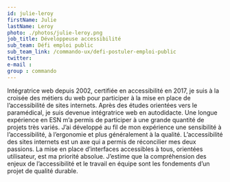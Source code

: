 ```yaml
---
id: julie-leroy
firstName: Julie
lastName: Leroy
photo: ./photos/julie-leroy.png
job_title: Développeuse accessibilité
sub_team: Défi emploi public
sub_team_link: /commando-ux/defi-postuler-emploi-public
twitter:
e-mail :
group : commando
---
```


Intégratrice web depuis 2002, certifiée en accessibilité en 2017, je suis à la croisée des métiers du web pour participer à la mise en place de l’accessibilité de sites internets. Après des études orientées vers le paramédical, je suis devenue intégratrice web en autodidacte. Une longue expérience en ESN m’a permis de participer à une grande quantité de projets très variés. J’ai développé au fil de mon expérience une sensibilité à l’accessibilité, à l’ergonomie et plus généralement à la qualité. L’accessibilité des sites internets est un axe qui a permis de réconcilier mes deux passions. La mise en place d’interfaces accessibles à tous, orientées utilisateur, est ma priorité absolue. J’estime que la compréhension des enjeux de l’accessibilité et le travail en équipe sont les fondements d’un projet de qualité durable.
